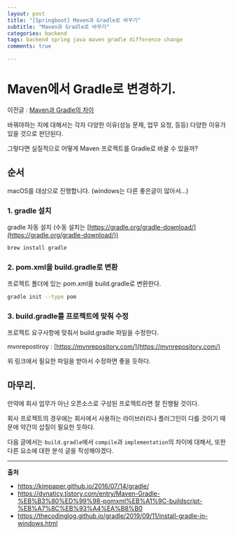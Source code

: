 ```yaml
---
layout: post
title: "[Springboot] Maven과 Gradle로 바꾸기"
subtitle: "Maven과 Gradle로 바꾸기"
categories: backend
tags: backend spring java maven gradle difference change
comments: true

---
```



# Maven에서 Gradle로 변경하기.

이전글 : [Maven과 Gradle의 차이](https://azderica.github.io/backend/2020/10/14/backend-spring-maven-gradle-diff/)


바꿔야하는 지에 대해서는 각자 다양한 이유(성능 문제, 업무 요청, 등등) 다양한 이유가 있을 것으로 판단된다.

그렇다면 실질적으로 어떻게 Maven 프로젝트를 Gradle로 바꿀 수 있을까?

## 순서

macOS를 대상으로 진행합니다. (windows는 다른 좋은글이 많아서...)

### 1. gradle 설치

gradle 자동 설치 (수동 설치는 [https://gradle.org/gradle-download/](https://gradle.org/gradle-download/))

```bash
brew install gradle
```

### 2. pom.xml을 build.gradle로 변환

프로젝트 폴더에 있는 pom.xml을 build.gradle로 변환한다.

 ```bash
gradle init --type pom
 ```

### 3. build.gradle를 프로젝트에 맞춰 수정

프로젝트 요구사항에 맞춰서 build.gradle 파일을 수정한다.

mvnrepostiroy : [https://mvnrepository.com/](https://mvnrepository.com/)

위 링크에서 필요한 파일을 받아서 수정하면 좋을 듯하다.


## 마무리.

만약에 회사 업무가 아닌 오픈소스로 구성된 프로젝트라면 잘 진행될 것이다.

회사 프로젝트의 경우에는 회사에서 사용하는 라이브러리나 플러그인이 다를 것이기 때문에 약간의 삽질이 필요한 듯하다.

다음 글에서는 `build.gradle`에서 `compile`과 `implementation`의 차이에 대해서, 또한 다른 요소에 대한 분석 글을 작성해야겠다. 



---

**출처**
- https://kimpaper.github.io/2016/07/14/gradle/
- https://dynaticy.tistory.com/entry/Maven-Gradle-%EB%B3%80%ED%99%98-pomxml%EB%A1%9C-buildscript-%EB%A7%8C%EB%93%A4%EA%B8%B0
- https://thecodinglog.github.io/gradle/2019/09/11/install-gradle-in-windows.html